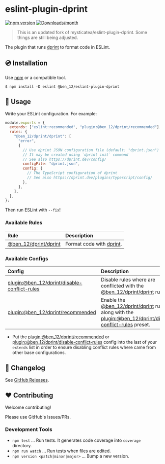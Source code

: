 # eslint-plugin-dprint

[![npm version](https://img.shields.io/npm/v/@ben_12/eslint-plugin-dprint.svg)](https://www.npmjs.com/package/@ben_12/eslint-plugin-dprint)
[![Downloads/month](https://img.shields.io/npm/dm/@ben_12/eslint-plugin-dprint.svg)](http://www.npmtrends.com/@ben_12/eslint-plugin-dprint)

> This is an updated fork of mysticatea/eslint-plugin-dprint. Some things are still being adjusted.

The plugin that runs [dprint] to format code in ESLint.

## 💿 Installation

Use [npm] or a compatible tool.

```
$ npm install -D eslint @ben_12/eslint-plugin-dprint
```

## 📖 Usage

Write your ESLint configuration. For example:

```js
module.exports = {
  extends: ["eslint:recommended", "plugin:@ben_12/dprint/recommended"],
  rules: {
    "@ben_12/dprint/dprint": [
      "error",
      {
        // Use dprint JSON configuration file (default: "dprint.json")
        // It may be created using `dprint init` command
        // See also https://dprint.dev/config/
        configFile: "dprint.json",
        config: {
          // The TypeScript configuration of dprint
          // See also https://dprint.dev/plugins/typescript/config/
        },
      },
    ],
  },
};
```

Then run ESLint with `--fix`!

### Available Rules

| Rule                      | Description                |
| :------------------------ | :------------------------- |
| [@ben_12/dprint/dprint] | Format code with [dprint]. |

### Available Configs

| Config                                           | Description                                                                                   |
| :----------------------------------------------- | :-------------------------------------------------------------------------------------------- |
| [plugin:@ben_12/dprint/disable-conflict-rules] | Disable rules where are conflicted with the [@ben_12/dprint/dprint] rule.                             |
| [plugin:@ben_12/dprint/recommended]            | Enable the [@ben_12/dprint/dprint] rule along with the [plugin:@ben_12/dprint/disable-conflict-rules] preset. |

- Put the [plugin:@ben_12/dprint/recommended] or [plugin:@ben_12/dprint/disable-conflict-rules] config into the last of your `extends` list in order to ensure disabling conflict rules where came from other base configurations.

## 📰 Changelog

See [GitHub Releases](https://github.com/ben12/eslint-plugin-dprint/releases).

## ❤️ Contributing

Welcome contributing!

Please use GitHub's Issues/PRs.

### Development Tools

- `npm test` ... Run tests. It generates code coverage into `coverage` directory.
- `npm run watch` ... Run tests when files are edited.
- `npm version <patch|minor|major>` ... Bump a new version.

[dprint]: https://github.com/dprint/dprint
[npm]: https://www.npmjs.com/
[@ben_12/dprint/dprint]: docs/rules/dprint.md
[plugin:@ben_12/dprint/disable-conflict-rules]: https://github.com/ben12/eslint-plugin-dprint/blob/master/lib/configs/disable-conflict-rules.ts
[plugin:@ben_12/dprint/recommended]: https://github.com/ben12/eslint-plugin-dprint/blob/master/lib/configs/recommended.ts

